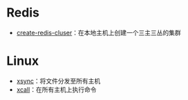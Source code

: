 # Redis
* [create-redis-cluser](create-redis-cluser)：在本地主机上创建一个三主三丛的集群
# Linux
* [xsync](xsync)：将文件分发至所有主机
* [xcall](xcall)：在所有主机上执行命令

